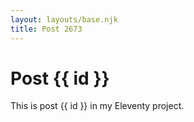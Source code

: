 ```yaml
---
layout: layouts/base.njk
title: Post 2673
---
```


# Post {{ id }}

This is post {{ id }} in my Eleventy project.
